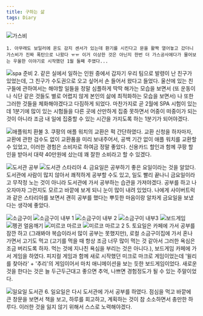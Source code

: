```yaml
---
title: 구하는 삶
tags: Diary
---
```

![가스비](https://github.com/user-attachments/assets/bd68776e-8fab-4945-b942-c34f27aa0ef1)

    1. 아무래도 보일러에 온도 감지 센서가 있는데 환기를 시킨다고 문을 활짝 열어놓고 갔더니 가스비가 진짜 폭탄으로 나왔다 ㅠㅠ 이거 이상한 것은 아닌지 한번 더 가스공사에다가 물어보는 우울한 이야기로 시작했던 1월 둘째 주였다...

![spa 준비](https://github.com/user-attachments/assets/e8b9d71e-b6a2-473b-af16-123815cf4727)
     2. 같은 실에서 일하는 인원 중에서 갑자기 우리 팀으로 발령이 난 친구가 있었는데, 그 친구가 수도권으로 오고 싶어서 손 들어서 왔다고 들었다. 울산에 있는 친구들에 관하여서는 해야할 일들을 정말 심플하게 딱딱 해가는 모습을 보면서 (또 운동이나 식단 같은 것들도 별로 어렵지 않게 본인의 삶에 최적화하는 모습을 보면서) 나 또한 그러한 것들을 체화해야겠다고 다짐하게 되었다. 마찬가지로 곧 2월에 SPA 시험이 있는데 1분기에 많이 있는 시험들을 다른 곳에 산만하게 집중 못하면서 어중이 떠중이가 되는 것이 아니라 조금 내 일에 집중할 수 있는 시간을 가지도록 하는 1분기가 되어야겠다.

![애플워치 환불](https://github.com/user-attachments/assets/c87b5681-f641-457a-8f51-038426548820)
    3. 쿠팡의 애플 워치의 교환은 퍽 간단하였다. 교환 신청을 하자마자, 교환에 관한 검수도 없이 교환품을 미리 보내주어서, 공백 기간 없이 애플 워치를 교환할 수 있었고, 이러한 경험은 소비자로 하여금 정말 좋았다. 신용카드 할인과 함께 쿠팡 할인을 받아서 대략 40만원에 샀는데 꽤 잘한 소비라고 할 수 있겠다.

![도서관 공부](https://github.com/user-attachments/assets/06e770e4-8db3-40f3-b12b-387b10083c7f)
![도서관 스타리아](https://github.com/user-attachments/assets/ff474d08-5b18-45b4-a404-7dda52ff418e)
    4. 금요일은 공부하기 좋은 요일이라는 것을 알았다. 도서관에 사람이 많지 않아서 쾌적하게 공부할 수도 있고, 일도 빨리 끝나니 금요일이라고 무작정 노는 것이 아니라 도서관에 가서 공부하는 습관을 가져야겠다. 공부를 하고 나오자마자 그런지도 모르고 바깥에 보게 되니 눈이 많이 내려 있었다. 나에게 사이버트럭과 같은 스타리아를 보면서 괜히 공부를 했다는 뿌듯한 마음이랑 알차게 금요일을 보냈다는 생각에 좋았다. 

![소금구이](https://github.com/user-attachments/assets/a38b3a9f-f273-4916-9870-5a117a46fef9)
![소금구이 내부 1](https://github.com/user-attachments/assets/a13f78d7-10e4-499b-ab97-02f889205013)
![소금구이 내부 2](https://github.com/user-attachments/assets/4edf80cb-3b3f-42f0-993e-90654fd0cb38)
![소금구이 내부3](https://github.com/user-attachments/assets/431b1669-eb52-4f58-a762-41da6c5f5ca9)
![보드게임](https://github.com/user-attachments/assets/98d70313-4647-466a-b6c8-4025bfca51b2)
![펭귄 얼음깨기](https://github.com/user-attachments/assets/70450d9f-f097-4203-bcf3-9f89bfeb6372)
![미르코 마르코](https://github.com/user-attachments/assets/e00d3c3b-0a3c-4c73-9071-7f20775fa671)
![미르코 마르고 2](https://github.com/user-attachments/assets/f359d635-1c91-47b6-977c-e8e62aa88acb)
    5. 토요일은 카페에 가서 공부를 잠깐 하고 (그래봐야 복습이라서 많이 공부는 못했지만), 로컬 소금구이집에 가서 혼나가면서 고기도 먹고 (고기를 먹을 때 항상 조금 너무 많이 먹는 것 같아서 그러한 욕심은 조금 버리도록 하자. 먹는 것에 지나친 욕심을 부리는 것은 아니다.), 보드게임 카페에 가서 게임을 하였다. 피지컬 게임과 함께 새로 시작했던 미크로 마크로 게임이었는데 '윌리를 찾아라' + '추리'의 게임이어서 마치 애니메이션을 보는 듯한 보드게임이었다. 새로운 것을 한다는 것은 늘 두근두근대고 좋으면 추억, 나쁘면 경험정도가 될 수 있는 주말이었다.

![일요일 도서관](https://github.com/user-attachments/assets/790b81bd-0e0a-47b2-b96b-90b2e46ac603)
    6. 일요일은 다시 도서관에 가서 공부를 하였다. 점심을 먹고 바깥에 큰 창문을 보면서 책을 보고, 하루를 회고하고, 계획하는 것이 참 소소하면서 충만한 하루다. 이러한 것을 잃지 않기 위해서 스스로 노력해야겠다.